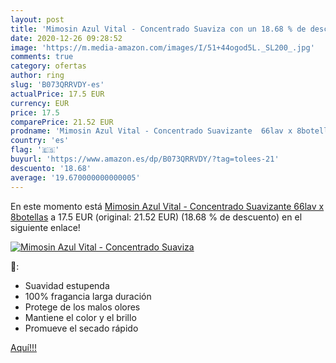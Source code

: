 ```yaml
---
layout: post
title: 'Mimosin Azul Vital - Concentrado Suaviza con un 18.68 % de descuento'
date: 2020-12-26 09:28:52
image: 'https://m.media-amazon.com/images/I/51+44ogod5L._SL200_.jpg'
comments: true
category: ofertas
author: ring
slug: 'B073QRRVDY-es'
actualPrice: 17.5 EUR
currency: EUR
price: 17.5
comparePrice: 21.52 EUR
prodname: 'Mimosin Azul Vital - Concentrado Suavizante  66lav x 8botellas'
country: 'es'
flag: '🇪🇸'
buyurl: 'https://www.amazon.es/dp/B073QRRVDY/?tag=tolees-21'
descuento: '18.68'
average: '19.670000000000005'
---
```


En este momento está [Mimosin Azul Vital - Concentrado Suavizante  66lav x 8botellas](https://www.amazon.es/dp/B073QRRVDY/?tag=tolees-21) a 17.5 EUR (original: 21.52 EUR) (18.68 %  de descuento) en el siguiente enlace!

[![Mimosin Azul Vital - Concentrado Suaviza](https://m.media-amazon.com/images/I/51+44ogod5L._SL200_.jpg)](https://www.amazon.es/dp/B073QRRVDY/?tag=tolees-21)

🔎:

- Suavidad estupenda
- 100% fragancia larga duración
- Protege de los malos olores
- Mantiene el color y el brillo
- Promueve el secado rápido

[Aquí!!!](https://www.amazon.es/dp/B073QRRVDY/?tag=tolees-21)

